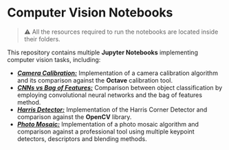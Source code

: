 # Computer Vision Notebooks

> ⚠️ All the resources required to run the notebooks are located inside their folders.

This repository contains multiple **Jupyter Notebooks** implementing computer vision tasks, including:

- [**_Camera Calibration:_**](camera_calibration/camera_calibration.ipynb) Implementation of a camera calibration algorithm and its comparison against the **Octave** calibration tool.
- [**_CNNs vs Bag of Features:_**](cnn_versus_bof/cnn_versus_bof.ipynb) Comparison between object classification by employing convolutional neural networks and the bag of features method.
- [**_Harris Detector:_**](harris_detector/harris_detector.ipynb) Implementation of the Harris Corner Detector and comparison against the **OpenCV** library.
- [**_Photo Mosaic:_**](mosaic/photo_mosaic.ipynb) Implementation of a photo mosaic algorithm and comparison against a professional tool using multiple keypoint detectors, descriptors and blending methods.
